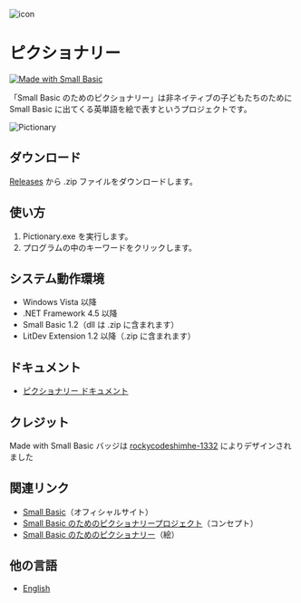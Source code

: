 ![icon](img/PictionaryIcon.png)

# ピクショナリー

[![Made with Small Basic](https://img.shields.io/badge/Made%20with-Small%20Basic-orange)](http://smallbasic.com)

「Small Basic のためのピクショナリー」は非ネイティブの子どもたちのために Small Basic に出てくる英単語を絵で表すというプロジェクトです。

![Pictionary](img/Pictionary1.3.0.png)

## ダウンロード
[Releases](https://github.com/nonkitMac/Pictionary/releases) から .zip ファイルをダウンロードします。

## 使い方
1. Pictionary.exe を実行します。
1. プログラムの中のキーワードをクリックします。

## システム動作環境
- Windows Vista 以降
- .NET Framework 4.5 以降
- Small Basic 1.2（dll は .zip に含まれます）
- LitDev Extension 1.2 以降（.zip に含まれます）

## ドキュメント
- [ピクショナリー ドキュメント](https://nonkitmac.github.io/Pictionary/Documents)

## クレジット
Made with Small Basic バッジは [rockycodeshimhe-1332](https://docs.microsoft.com/en-us/answers/questions/210063/guys-i-made-a-nice-small-basic-github-badge.html) によりデザインされました

## 関連リンク
- [Small Basic](https://smallbasic-publicwebsite.azurewebsites.net/)（オフィシャルサイト）
- [Small Basic のためのピクショナリープロジェクト](https://nonkitmac.github.io/Pictionary/)（コンセプト）
- [Small Basic のためのピクショナリー](https://nonkitmac.github.io/Pictionary/Gallery.html)（絵）

## 他の言語
- [English](README.md)

